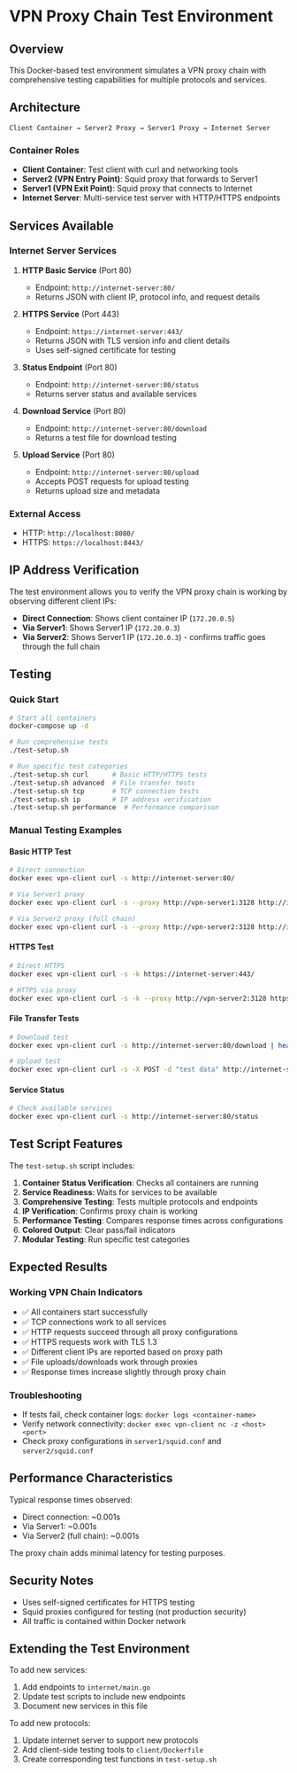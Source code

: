 # VPN Proxy Chain Test Environment

## Overview
This Docker-based test environment simulates a VPN proxy chain with comprehensive testing capabilities for multiple protocols and services.

## Architecture
```
Client Container → Server2 Proxy → Server1 Proxy → Internet Server
```

### Container Roles
- **Client Container**: Test client with curl and networking tools
- **Server2 (VPN Entry Point)**: Squid proxy that forwards to Server1
- **Server1 (VPN Exit Point)**: Squid proxy that connects to Internet
- **Internet Server**: Multi-service test server with HTTP/HTTPS endpoints

## Services Available

### Internet Server Services
1. **HTTP Basic Service** (Port 80)
   - Endpoint: `http://internet-server:80/`
   - Returns JSON with client IP, protocol info, and request details

2. **HTTPS Service** (Port 443)
   - Endpoint: `https://internet-server:443/`
   - Returns JSON with TLS version info and client details
   - Uses self-signed certificate for testing

3. **Status Endpoint** (Port 80)
   - Endpoint: `http://internet-server:80/status`
   - Returns server status and available services

4. **Download Service** (Port 80)
   - Endpoint: `http://internet-server:80/download`
   - Returns a test file for download testing

5. **Upload Service** (Port 80)
   - Endpoint: `http://internet-server:80/upload`
   - Accepts POST requests for upload testing
   - Returns upload size and metadata

### External Access
- HTTP: `http://localhost:8080/`
- HTTPS: `https://localhost:8443/`

## IP Address Verification
The test environment allows you to verify the VPN proxy chain is working by observing different client IPs:

- **Direct Connection**: Shows client container IP (`172.20.0.5`)
- **Via Server1**: Shows Server1 IP (`172.20.0.3`)
- **Via Server2**: Shows Server1 IP (`172.20.0.3`) - confirms traffic goes through the full chain

## Testing

### Quick Start
```bash
# Start all containers
docker-compose up -d

# Run comprehensive tests
./test-setup.sh

# Run specific test categories
./test-setup.sh curl      # Basic HTTP/HTTPS tests
./test-setup.sh advanced  # File transfer tests
./test-setup.sh tcp       # TCP connection tests
./test-setup.sh ip        # IP address verification
./test-setup.sh performance  # Performance comparison
```

### Manual Testing Examples

#### Basic HTTP Test
```bash
# Direct connection
docker exec vpn-client curl -s http://internet-server:80/

# Via Server1 proxy
docker exec vpn-client curl -s --proxy http://vpn-server1:3128 http://internet-server:80/

# Via Server2 proxy (full chain)
docker exec vpn-client curl -s --proxy http://vpn-server2:3128 http://internet-server:80/
```

#### HTTPS Test
```bash
# Direct HTTPS
docker exec vpn-client curl -s -k https://internet-server:443/

# HTTPS via proxy
docker exec vpn-client curl -s -k --proxy http://vpn-server2:3128 https://internet-server:443/
```

#### File Transfer Tests
```bash
# Download test
docker exec vpn-client curl -s http://internet-server:80/download | head -5

# Upload test
docker exec vpn-client curl -s -X POST -d "test data" http://internet-server:80/upload
```

#### Service Status
```bash
# Check available services
docker exec vpn-client curl -s http://internet-server:80/status
```

## Test Script Features

The `test-setup.sh` script includes:

1. **Container Status Verification**: Checks all containers are running
2. **Service Readiness**: Waits for services to be available
3. **Comprehensive Testing**: Tests multiple protocols and endpoints
4. **IP Verification**: Confirms proxy chain is working
5. **Performance Testing**: Compares response times across configurations
6. **Colored Output**: Clear pass/fail indicators
7. **Modular Testing**: Run specific test categories

## Expected Results

### Working VPN Chain Indicators
- ✅ All containers start successfully
- ✅ TCP connections work to all services
- ✅ HTTP requests succeed through all proxy configurations
- ✅ HTTPS requests work with TLS 1.3
- ✅ Different client IPs are reported based on proxy path
- ✅ File uploads/downloads work through proxies
- ✅ Response times increase slightly through proxy chain

### Troubleshooting
- If tests fail, check container logs: `docker logs <container-name>`
- Verify network connectivity: `docker exec vpn-client nc -z <host> <port>`
- Check proxy configurations in `server1/squid.conf` and `server2/squid.conf`

## Performance Characteristics
Typical response times observed:
- Direct connection: ~0.001s
- Via Server1: ~0.001s
- Via Server2 (full chain): ~0.001s

The proxy chain adds minimal latency for testing purposes.

## Security Notes
- Uses self-signed certificates for HTTPS testing
- Squid proxies configured for testing (not production security)
- All traffic is contained within Docker network

## Extending the Test Environment

To add new services:
1. Add endpoints to `internet/main.go`
2. Update test scripts to include new endpoints
3. Document new services in this file

To add new protocols:
1. Update internet server to support new protocols
2. Add client-side testing tools to `client/Dockerfile`
3. Create corresponding test functions in `test-setup.sh` 
